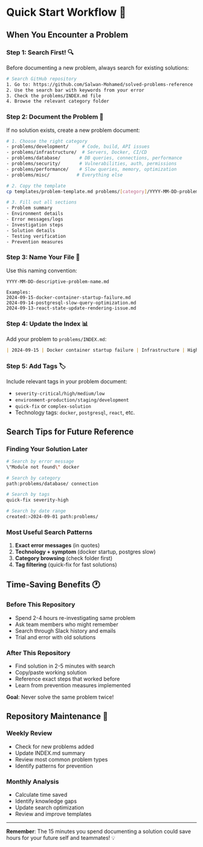 # Quick Start Workflow 🚀

## When You Encounter a Problem

### Step 1: Search First! 🔍
Before documenting a new problem, always search for existing solutions:

```bash
# Search GitHub repository
1. Go to: https://github.com/Salwan-Mohamed/solved-problems-reference
2. Use the search bar with keywords from your error
3. Check the problems/INDEX.md file
4. Browse the relevant category folder
```

### Step 2: Document the Problem 📝
If no solution exists, create a new problem document:

```bash
# 1. Choose the right category
- problems/development/     # Code, build, API issues
- problems/infrastructure/  # Servers, Docker, CI/CD  
- problems/database/       # DB queries, connections, performance
- problems/security/       # Vulnerabilities, auth, permissions
- problems/performance/    # Slow queries, memory, optimization
- problems/misc/          # Everything else

# 2. Copy the template
cp templates/problem-template.md problems/[category]/YYYY-MM-DD-problem-name.md

# 3. Fill out all sections
- Problem summary
- Environment details  
- Error messages/logs
- Investigation steps
- Solution details
- Testing verification
- Prevention measures
```

### Step 3: Name Your File 📄
Use this naming convention:
```
YYYY-MM-DD-descriptive-problem-name.md

Examples:
2024-09-15-docker-container-startup-failure.md
2024-09-14-postgresql-slow-query-optimization.md  
2024-09-13-react-state-update-rendering-issue.md
```

### Step 4: Update the Index 📊
Add your problem to `problems/INDEX.md`:

```markdown
| 2024-09-15 | Docker container startup failure | Infrastructure | High | Solved | 45 min |
```

### Step 5: Add Tags 🏷️
Include relevant tags in your problem document:
- `severity-critical/high/medium/low`
- `environment-production/staging/development`  
- `quick-fix` or `complex-solution`
- Technology tags: `docker`, `postgresql`, `react`, etc.

## Search Tips for Future Reference

### Finding Your Solution Later
```bash
# Search by error message
\"Module not found\" docker

# Search by category  
path:problems/database/ connection

# Search by tags
quick-fix severity-high

# Search by date range
created:>2024-09-01 path:problems/
```

### Most Useful Search Patterns
1. **Exact error messages** (in quotes)
2. **Technology + symptom** (docker startup, postgres slow)
3. **Category browsing** (check folder first)
4. **Tag filtering** (quick-fix for fast solutions)

## Time-Saving Benefits 🕐

### Before This Repository
- Spend 2-4 hours re-investigating same problem
- Ask team members who might remember  
- Search through Slack history and emails
- Trial and error with old solutions

### After This Repository  
- Find solution in 2-5 minutes with search
- Copy/paste working solution  
- Reference exact steps that worked before
- Learn from prevention measures implemented

**Goal**: Never solve the same problem twice!

## Repository Maintenance 🔧

### Weekly Review
- Check for new problems added
- Update INDEX.md summary
- Review most common problem types
- Identify patterns for prevention

### Monthly Analysis  
- Calculate time saved
- Identify knowledge gaps
- Update search optimization
- Review and improve templates

---

**Remember**: The 15 minutes you spend documenting a solution could save hours for your future self and teammates! 💡